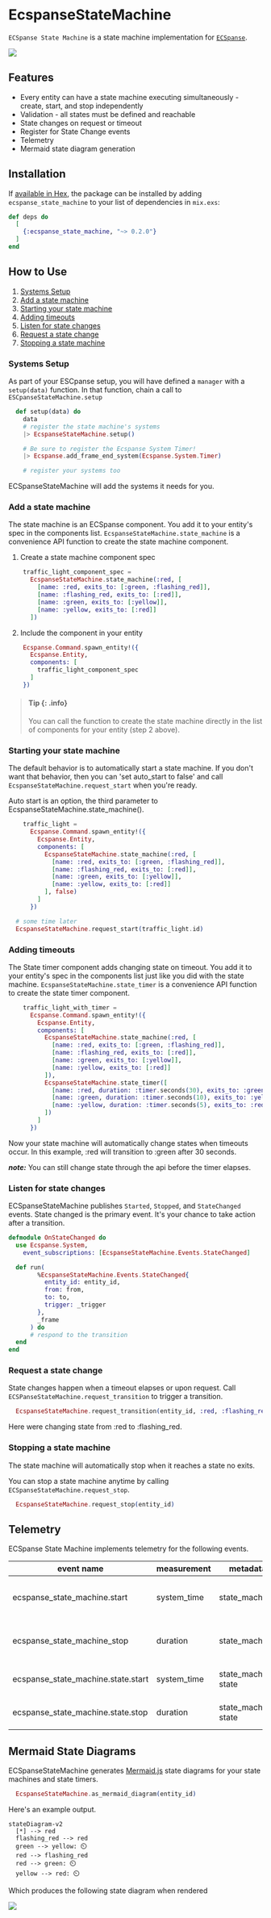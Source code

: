 # EcspanseStateMachine

`ECSpanse State Machine` is a state machine implementation for [`ECSpanse`](https://hexdocs.pm/ecspanse).

[![](https://mermaid.ink/img/pako:eNpNkD0OwjAMha8SeUTtwpiBiZWJkSBkNW4bkR-UpqCq6hl6FybOwwW4Ammrqtn8vvcs-bmHwkkCDk3AQEeFlUeTP_fCMnbZXVmeH5gnOclSY1MrW92iTvkqU3_iHWntXmuSs-_4_n3GdKPyRDY1ZjBby_LmQQaGvEEl4639lBUQajIkgMdRor8LEHaIOWyDO3e2AB58Sxm0D7lVA16ibiIlqYLzp6X8_IPhD-E_XkE?type=png)](https://mermaid.live/edit#pako:eNpNkD0OwjAMha8SeUTtwpiBiZWJkSBkNW4bkR-UpqCq6hl6FybOwwW4Ammrqtn8vvcs-bmHwkkCDk3AQEeFlUeTP_fCMnbZXVmeH5gnOclSY1MrW92iTvkqU3_iHWntXmuSs-_4_n3GdKPyRDY1ZjBby_LmQQaGvEEl4639lBUQajIkgMdRor8LEHaIOWyDO3e2AB58Sxm0D7lVA16ibiIlqYLzp6X8_IPhD-E_XkE)

## Features

- Every entity can have a state machine executing simultaneously - create, start, and stop independently
- Validation - all states must be defined and reachable
- State changes on request or timeout
- Register for State Change events
- Telemetry
- Mermaid state diagram generation

## Installation

If [available in Hex](https://hex.pm/docs/publish), the package can be installed
by adding `ecspanse_state_machine` to your list of dependencies in `mix.exs`:

```elixir
def deps do
  [
    {:ecspanse_state_machine, "~> 0.2.0"}
  ]
end
```

## How to Use

1. [Systems Setup](#systems-setup)
2. [Add a state machine](#add-a-state-machine)
3. [Starting your state machine](#starting-your-state-machine)
4. [Adding timeouts](#adding-timeouts)
5. [Listen for state changes](#listen-for-state-changes)
6. [Request a state change](#request-a-state-change)
7. [Stopping a state machine](#stopping-a-state-machine)

### Systems Setup

As part of your ESCpanse setup, you will have defined a `manager` with a `setup(data)` function. In that function, chain a call to `ESCpanseStateMachine.setup`

```elixir
  def setup(data) do
    data
    # register the state machine's systems
    |> EcspanseStateMachine.setup()

    # Be sure to register the Ecspanse System Timer!
    |> Ecspanse.add_frame_end_system(Ecspanse.System.Timer)

    # register your systems too
```

ECSpanseStateMachine will add the systems it needs for you.

### Add a state machine

The state machine is an ECSpanse component. You add it to your entity's spec in the components list. `EcspanseStateMachine.state_machine` is a convenience API function to create the state machine component.

1. Create a state machine component spec

```elixir
    traffic_light_component_spec =
      EcspanseStateMachine.state_machine(:red, [
        [name: :red, exits_to: [:green, :flashing_red]],
        [name: :flashing_red, exits_to: [:red]],
        [name: :green, exits_to: [:yellow]],
        [name: :yellow, exits_to: [:red]]
      ])
```

2. Include the component in your entity

```elixir
    Ecspanse.Command.spawn_entity!({
      Ecspanse.Entity,
      components: [
        traffic_light_component_spec
      ]
    })
```

> #### Tip {: .info}
>
> You can call the function to create the state machine directly in the list of components for your entity (step 2 above).

### Starting your state machine

The default behavior is to automatically start a state machine. If you don't want that behavior, then you can 'set auto_start to false' and call `EcspanseStateMachine.request_start` when you're ready.

Auto start is an option, the third parameter to EcspanseStateMachine.state_machine().

```elixir
    traffic_light =
      Ecspanse.Command.spawn_entity!({
        Ecspanse.Entity,
        components: [
          EcspanseStateMachine.state_machine(:red, [
            [name: :red, exits_to: [:green, :flashing_red]],
            [name: :flashing_red, exits_to: [:red]],
            [name: :green, exits_to: [:yellow]],
            [name: :yellow, exits_to: [:red]]
          ], false)
        ]
      })

  # some time later
  EcspanseStateMachine.request_start(traffic_light.id)
```

### Adding timeouts

The State timer component adds changing state on timeout. You add it to your entity's spec in the components list just like you did with the state machine. `EcspanseStateMachine.state_timer` is a convenience API function to create the state timer component.

```elixir
    traffic_light_with_timer =
      Ecspanse.Command.spawn_entity!({
        Ecspanse.Entity,
        components: [
          EcspanseStateMachine.state_machine(:red, [
            [name: :red, exits_to: [:green, :flashing_red]],
            [name: :flashing_red, exits_to: [:red]],
            [name: :green, exits_to: [:yellow]],
            [name: :yellow, exits_to: [:red]]
          ]),
          EcspanseStateMachine.state_timer([
            [name: :red, duration: :timer.seconds(30), exits_to: :green],
            [name: :green, duration: :timer.seconds(10), exits_to: :yellow],
            [name: :yellow, duration: :timer.seconds(5), exits_to: :red]
          ])
        ]
      })
```

Now your state machine will automatically change states when timeouts occur. In this example, :red will transition to :green after 30 seconds.

**_note:_** You can still change state through the api before the timer elapses.

### Listen for state changes

ECSpanseStateMachine publishes `Started`, `Stopped`, and `StateChanged` events. State changed is the primary event. It's your chance to take action after a transition.

```elixir
defmodule OnStateChanged do
  use Ecspanse.System,
    event_subscriptions: [EcspanseStateMachine.Events.StateChanged]

  def run(
        %EcspanseStateMachine.Events.StateChanged{
          entity_id: entity_id,
          from: from,
          to: to,
          trigger: _trigger
        },
        _frame
      ) do
      # respond to the transition
  end
end
```

### Request a state change

State changes happen when a timeout elapses or upon request. Call `ECSPanseStateMachine.request_transition` to trigger a transition.

```elixir
  EcspanseStateMachine.request_transition(entity_id, :red, :flashing_red)
```

Here were changing state from :red to :flashing_red.

### Stopping a state machine

The state machine will automatically stop when it reaches a state no exits.

You can stop a state machine anytime by calling `ECSpanseStateMachine.request_stop`.

```elixir
  EcspanseStateMachine.request_stop(entity_id)
```

## Telemetry

ECSpanse State Machine implements telemetry for the following events.

| event name                         | measurement | metadata             | description                     |
| ---------------------------------- | ----------- | -------------------- | ------------------------------- |
| ecspanse_state_machine.start       | system_time | state_machine        | Executed on state machine start |
| ecspanse_state_machine_stop        | duration    | state_machine        | Executed on state machine stop  |
| ecspanse_state_machine.state.start | system_time | state_machine, state | Executed on entering a state    |
| ecspanse_state_machine.state.stop  | duration    | state_machine, state | Executed on exiting a state     |

## Mermaid State Diagrams

ECSpanseStateMachine generates [Mermaid.js](https://mermaid.js.org/) state diagrams for your state machines and state timers.

```elixir
  EcspanseStateMachine.as_mermaid_diagram(entity_id)
```

Here's an example output.

```
stateDiagram-v2
  [*] --> red
  flashing_red --> red
  green --> yellow: ⏲️
  red --> flashing_red
  red --> green: ⏲️
  yellow --> red: ⏲️
```

Which produces the following state diagram when rendered

[![](https://mermaid.ink/img/pako:eNpNkD0OwjAMha8SeUTtwpiBiZWJkSBkNW4bkR-UpqCq6hl6FybOwwW4Ammrqtn8vvcs-bmHwkkCDk3AQEeFlUeTP_fCMnbZXVmeH5gnOclSY1MrW92iTvkqU3_iHWntXmuSs-_4_n3GdKPyRDY1ZjBby_LmQQaGvEEl4639lBUQajIkgMdRor8LEHaIOWyDO3e2AB58Sxm0D7lVA16ibiIlqYLzp6X8_IPhD-E_XkE?type=png)](https://mermaid.live/edit#pako:eNpNkD0OwjAMha8SeUTtwpiBiZWJkSBkNW4bkR-UpqCq6hl6FybOwwW4Ammrqtn8vvcs-bmHwkkCDk3AQEeFlUeTP_fCMnbZXVmeH5gnOclSY1MrW92iTvkqU3_iHWntXmuSs-_4_n3GdKPyRDY1ZjBby_LmQQaGvEEl4639lBUQajIkgMdRor8LEHaIOWyDO3e2AB58Sxm0D7lVA16ibiIlqYLzp6X8_IPhD-E_XkE)
